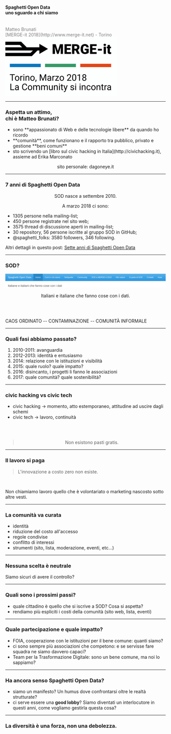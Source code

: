 #### Spaghetti Open Data <br/> uno sguardo a chi siamo
<br>
<span style="color:gray">Matteo Brunati</span>
<br>
<span style="color:gray">[MERGE-it 2018](http://www.merge-it.net) - Torino</span>
<img src="https://raw.githubusercontent.com/dagoneye/mergeit-sod/master/img/logomergeit.png" style="width:350px" alt="Logo MERGEit" />


---
### Aspetta un attimo, <br/> chi è Matteo Brunati?

<ul>
<li>sono **appassionato di Web e delle tecnologie libere** da quando ho ricordo</li>
<li>**comunità**, come funzionano e il rapporto tra pubblico, privato e gestione **beni comuni**</li>
<li>sto scrivendo un [libro sul civic hacking in Italia](http://civichacking.it), assieme ad Erika Marconato</li>
</ul>

<p style="text-align:center">sito personale: dagoneye.it</p>

---
### 7 anni di Spaghetti Open Data

<p style="text-align:center">SOD nasce a settembre 2010.</p>

<p style="text-align:center">A marzo 2018 ci sono:</p>
<ul>
<li>1305 persone nella mailing-list;</li>
<li>450 persone registrate nel sito web;</li>
<li>3575 thread di discussione aperti in mailing-list;</li>
<li>30 repository, 56 persone iscritte al gruppo SOD in GitHub;</li>
<li>@spaghetti_folks: 3580 followers, 346 following.</li>
</ul>
Altri dettagli in questo post: <a href="http://www.dagoneye.it/blog/2018/03/10/sette-anni-spaghetti-open-data/" >Sette anni di Spaghetti Open Data</a>

---

### SOD?

![Menù del sito spaghettiopendata.org](https://raw.githubusercontent.com/dagoneye/mergeit-sod/master/img/menu-sod.png)

<p style="text-align:center">Italiani e italiane che fanno cose con i dati.</p>
<br/>
<br/>
<p>CAOS ORDINATO -- CONTAMINAZIONE -- COMUNITÀ INFORMALE</p>

---

### Quali fasi abbiamo passato?

1. 2010-2011: avanguardia
2. 2012-2013: identità e entusiasmo
3. 2014: relazione con le istituzioni e visibilità
4. 2015: quale ruolo? quale impatto?
5. 2016: disincanto, i progetti li fanno le associazioni
6. 2017: quale comunità? quale sostenibilità?

---

### civic hacking vs civic tech

* civic hacking -> momento, atto estemporaneo, attitudine ad uscire dagli schemi
* civic tech -> lavoro, continuità
<br/>
<br/>
<blockquote style="text-align:center">Non esistono pasti gratis.</blockquote>

---

### Il lavoro si paga

<blockquote>L'innovazione a costo zero non esiste.</blockquote>
<br/>
<p>Non chiamiamo lavoro quello che è volontariato o marketing nascosto sotto altre vesti.</p>

---

### La comunità va curata

* identità
* riduzione del costo all'accesso
* regole condivise
* conflitto di interessi
* strumenti (sito, lista, moderazione, eventi, etc...)

---

### Nessuna scelta è neutrale

<p>Siamo sicuri di avere il controllo?</p>

---

### Quali sono i prossimi passi?

* quale cittadino è quello che si iscrive a SOD? Cosa si aspetta?
* rendiamo più espliciti i costi della comunità (sito web, lista, eventi)

---

### Quale partecipazione e quale impatto?

* FOIA, cooperazione con le istituzioni per il bene comune: quanti siamo?
* ci sono sempre più associazioni che competono: e se servisse fare squadra ne siamo davvero capaci?
* Team per la Trasformazione Digitale: sono un bene comune, ma noi lo sappiamo?

---

### Ha ancora senso Spaghetti Open Data?

* siamo un manifesto? Un humus dove confrontarsi oltre le realtà strutturate?
* ci serve essere una **good lobby**? Siamo diventati un interlocutore in questi anni, come vogliamo gestirla questa cosa?

---

### La diversità è una forza, non una debolezza.
